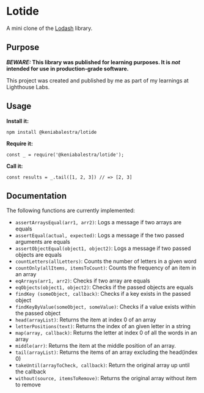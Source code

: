# Lotide

A mini clone of the [Lodash](https://lodash.com) library.

## Purpose

**_BEWARE:_ This library was published for learning purposes. It is _not_ intended for use in production-grade software.**

This project was created and published by me as part of my learnings at Lighthouse Labs. 

## Usage

**Install it:**

`npm install @keniabalestra/lotide`

**Require it:**

`const _ = require('@keniabalestra/lotide');`

**Call it:**

`const results = _.tail([1, 2, 3]) // => [2, 3]`

## Documentation

The following functions are currently implemented:

* `assertArraysEqual(arr1, arr2)`: Logs a message if two arrays are equals
* `assertEqual(actual, expected)`: Logs a message if the two passed arguments are equals
* `assertObjectEqual(object1, object2)`: Logs a message if two passed objects are equals
* `countLetters(allLetters)`: Counts the number of letters in a given word
* `countOnly(allItems, itemsToCount)`: Counts the frequency of an item in an array
* `eqArrays(arr1, arr2)`: Checks if two array are equals
* `eqObjects(object1, object2)`: Checks if the passed objects are equals
* `findKey (someObject, callback)`: Checks if a key exists in the passed object
* `findKeyByValue(someObject, someValue)`: Checks if a value exists within the passed object
* `head(arrayList)`: Returns the item at index 0 of an array
* `letterPositions(text)`: Returns the index of an given letter in a string
* `map(array, callback)`: Returns the letter at index 0 of all the words in an array
* `middle(arr)`: Returns the item at the middle position of an array. 
* `tail(arrayList)`: Returns the items of an array excluding the head(index 0)
* `takeUntil(arrayToCheck, callback)`: Return the original array up until the callback
* `without(source, itemsToRemove)`: Returns the original array without item to remove
